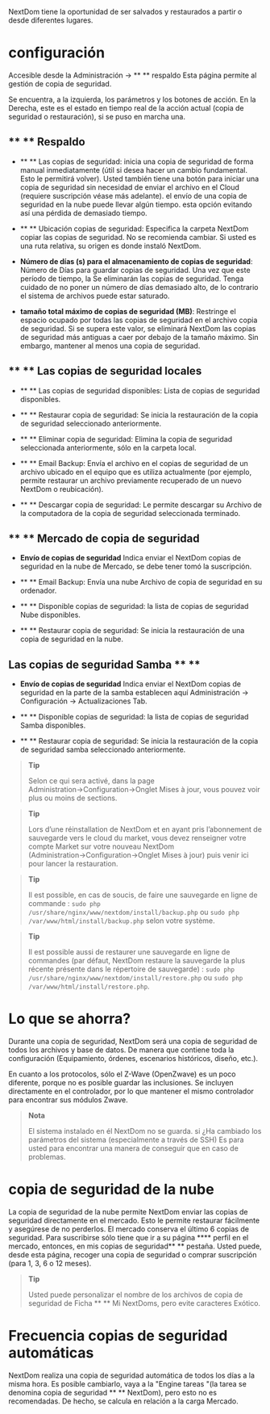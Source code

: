 NextDom tiene la oportunidad de ser salvados y restaurados a partir o desde
diferentes lugares.

configuración
=============

Accesible desde la Administración → ** ** respaldo Esta página permite al
gestión de copia de seguridad.

Se encuentra, a la izquierda, los parámetros y los botones de acción. En la
Derecha, este es el estado en tiempo real de la acción actual (copia de seguridad
o restauración), si se puso en marcha una.

** ** Respaldo
---------------

-   ** ** Las copias de seguridad: inicia una copia de seguridad de forma manual
    inmediatamente (útil si desea hacer un cambio fundamental.
    Esto le permitirá volver). Usted también tiene una
    botón para iniciar una copia de seguridad sin necesidad de enviar el archivo en el
    Cloud (requiere suscripción véase más adelante). el envío de una
    copia de seguridad en la nube puede llevar algún tiempo. esta opción
    evitando así una pérdida de demasiado tiempo.

-   ** ** Ubicación copias de seguridad: Especifica la carpeta
    NextDom copiar las copias de seguridad. No se recomienda
    cambiar. Si usted es una ruta relativa, su origen es
    donde instaló NextDom.

-   **Número de días (s) para el almacenamiento de copias de seguridad**: Número de
    Días para guardar copias de seguridad. Una vez que este período de tiempo, la
    Se eliminarán las copias de seguridad. Tenga cuidado de no poner un número
    de días demasiado alto, de lo contrario el sistema de archivos puede
    estar saturado.

-   **tamaño total máximo de copias de seguridad (MB)**: Restringe
    el espacio ocupado por todas las copias de seguridad en el archivo
    copia de seguridad. Si se supera este valor, se eliminará NextDom
    las copias de seguridad más antiguas a caer por debajo de la
    tamaño máximo. Sin embargo, mantener al menos una copia de seguridad.

** ** Las copias de seguridad locales
-----------------------

-   ** ** Las copias de seguridad disponibles: Lista de copias de seguridad disponibles.

-   ** ** Restaurar copia de seguridad: Se inicia la restauración de la copia de seguridad
    seleccionado anteriormente.

-   ** ** Eliminar copia de seguridad: Elimina la copia de seguridad seleccionada
    anteriormente, sólo en la carpeta local.

-   ** ** Email Backup: Envía el archivo en el
    copias de seguridad de un archivo ubicado en el equipo que es
    utiliza actualmente (por ejemplo, permite restaurar un archivo
    previamente recuperado de un nuevo NextDom o reubicación).

-   ** ** Descargar copia de seguridad: Le permite descargar su
    Archivo de la computadora de la copia de seguridad seleccionada terminado.

** ** Mercado de copia de seguridad
----------------------

-   **Envío de copias de seguridad** Indica enviar el NextDom
    copias de seguridad en la nube de Mercado, se debe tener
    tomó la suscripción.

-   ** ** Email Backup: Envía una nube
    Archivo de copia de seguridad en su ordenador.

-   ** ** Disponible copias de seguridad: la lista de copias de seguridad
    Nube disponibles.

-   ** ** Restaurar copia de seguridad: Se inicia la restauración de una
    copia de seguridad en la nube.

Las copias de seguridad Samba ** **
---------------------

-   **Envío de copias de seguridad** Indica enviar el NextDom
    copias de seguridad en la parte de la samba establecen aquí
    Administración → Configuración → Actualizaciones Tab.

-   ** ** Disponible copias de seguridad: la lista de copias de seguridad
    Samba disponibles.

-   ** ** Restaurar copia de seguridad: Se inicia la restauración de la copia de seguridad
    samba seleccionado anteriormente.

> **Tip**
>
> Selon ce qui sera activé, dans la page
> Administration→Configuration→Onglet Mises à jour, vous pouvez voir
> plus ou moins de sections.

> **Tip**
>
> Lors d’une réinstallation de NextDom et en ayant pris l’abonnement de
> sauvegarde vers le cloud du market, vous devez renseigner votre compte
> Market sur votre nouveau NextDom (Administration→Configuration→Onglet
> Mises à jour) puis venir ici pour lancer la restauration.

> **Tip**
>
> Il est possible, en cas de soucis, de faire une sauvegarde en ligne de
> commande : `sudo php /usr/share/nginx/www/nextdom/install/backup.php`
> ou `sudo php /var/www/html/install/backup.php` selon votre système.

> **Tip**
>
> Il est possible aussi de restaurer une sauvegarde en ligne de
> commandes (par défaut, NextDom restaure la sauvegarde la plus récente
> présente dans le répertoire de sauvegarde) :
> `sudo php /usr/share/nginx/www/nextdom/install/restore.php` ou
> `sudo php /var/www/html/install/restore.php`.

Lo que se ahorra?
==============================

Durante una copia de seguridad, NextDom será una copia de seguridad de todos los archivos y
base de datos. De manera que contiene toda la configuración
(Equipamiento, órdenes, escenarios históricos, diseño, etc.).

En cuanto a los protocolos, sólo el Z-Wave (OpenZwave) es un poco
diferente, porque no es posible guardar las inclusiones.
Se incluyen directamente en el controlador, por lo que
mantener el mismo controlador para encontrar sus módulos Zwave.

> **Nota**
>
> El sistema instalado en él NextDom no se guarda. si
> ¿Ha cambiado los parámetros del sistema (especialmente a través de SSH)
> Es para usted para encontrar una manera de conseguir que en caso de problemas.

copia de seguridad de la nube
================

La copia de seguridad de la nube permite NextDom enviar las copias de seguridad
directamente en el mercado. Esto le permite restaurar fácilmente
y asegúrese de no perderlos. El mercado conserva el último 6
copias de seguridad. Para suscribirse sólo tiene que ir a su página
**** perfil en el mercado, entonces, en mis copias de seguridad** ** pestaña. Usted
puede, desde esta página, recoger una copia de seguridad o comprar
suscripción (para 1, 3, 6 o 12 meses).

> **Tip**
>
> Usted puede personalizar el nombre de los archivos de copia de seguridad de
> Ficha ** ** Mi NextDoms, pero evite caracteres
> Exótico.

Frecuencia copias de seguridad automáticas
======================================

NextDom realiza una copia de seguridad automática de todos los días a la misma
hora. Es posible cambiarlo, vaya a la "Engine
tareas "(la tarea se denomina copia de seguridad ** ** NextDom), pero esto no es
recomendadas. De hecho, se calcula en relación a la carga
Mercado.
